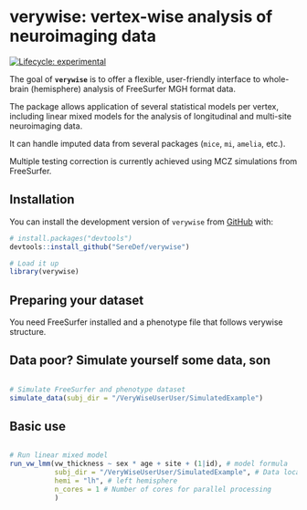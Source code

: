 
<!-- README.md is generated from README.Rmd. Please edit that file -->

# verywise: vertex-wise analysis of neuroimaging data

<!-- badges: start -->

[![Lifecycle:
experimental](https://img.shields.io/badge/lifecycle-experimental-orange.svg)](https://lifecycle.r-lib.org/articles/stages.html#experimental)
<!-- badges: end -->

The goal of **`verywise`** is to offer a flexible, user-friendly
interface to whole-brain (hemisphere) analysis of FreeSurfer MGH format
data.

The package allows application of several statistical models per vertex,
including linear mixed models for the analysis of longitudinal and
multi-site neuroimaging data.

It can handle imputed data from several packages (`mice`, `mi`,
`amelia`, etc.).

Multiple testing correction is currently achieved using MCZ simulations
from FreeSurfer.

## Installation

You can install the development version of `verywise` from
[GitHub](https://github.com/) with:

``` r
# install.packages("devtools")
devtools::install_github("SereDef/verywise")
```

``` r
# Load it up
library(verywise)
```

## Preparing your dataset

You need FreeSurfer installed and a phenotype file that follows verywise
structure.

## Data poor? Simulate yourself some data, son

``` r

# Simulate FreeSurfer and phenotype dataset
simulate_data(subj_dir = "/VeryWiseUserUser/SimulatedExample")
```

## Basic use

``` r

# Run linear mixed model
run_vw_lmm(vw_thickness ~ sex * age + site + (1|id), # model formula
           subj_dir = "/VeryWiseUserUser/SimulatedExample", # Data location
           hemi = "lh", # left hemisphere
           n_cores = 1 # Number of cores for parallel processing
           )
```
